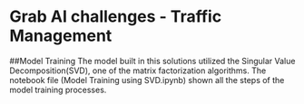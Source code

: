 # Grab AI challenges - Traffic Management

##Model Training
The model built in this solutions utilized the Singular Value Decomposition(SVD), one of the matrix factorization algorithms. The notebook file (Model Training using SVD.ipynb) shown all the steps of the model training processes.
